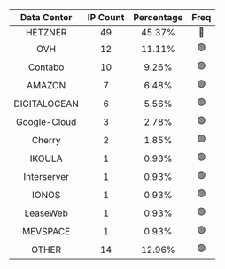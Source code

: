| Data Center | IP Count | Percentage | Freq |
|:------------:|:--------:|:-----------:|:-----:|
| HETZNER | 49 | 45.37% | 🔴 |
| OVH | 12 | 11.11% | 🟢 |
| Contabo | 10 | 9.26% | 🟢 |
| AMAZON | 7 | 6.48% | 🟢 |
| DIGITALOCEAN | 6 | 5.56% | 🟢 |
| Google-Cloud | 3 | 2.78% | 🟢 |
| Cherry | 2 | 1.85% | 🟢 |
| IKOULA | 1 | 0.93% | 🟢 |
| Interserver | 1 | 0.93% | 🟢 |
| IONOS | 1 | 0.93% | 🟢 |
| LeaseWeb | 1 | 0.93% | 🟢 |
| MEVSPACE | 1 | 0.93% | 🟢 |
| OTHER | 14 | 12.96% | 🟢 |
